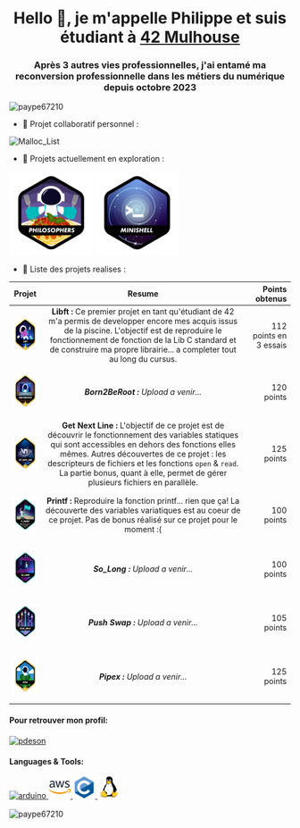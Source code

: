 <h1 align="center">Hello 👋, je m'appelle Philippe et suis étudiant à <a href="https://www.42mulhouse.fr">42 Mulhouse</a></h1>
<h3 align="center">Après 3 autres vies professionnelles, j'ai entamé ma reconversion professionnelle dans les métiers du numérique depuis octobre 2023</h3>

<p align="left"> <img src="https://komarev.com/ghpvc/?username=paype67210&label=Profile%20views&color=0e75b6&style=flat" alt="paype67210" /> </p>

- 🌱 Projet collaboratif personnel :

<p align="left"> <img src=https://github.com/Paype67210/Malloc_list alt ="Malloc_List" width="60" height="60">

- 🌱 Projets actuellement en exploration : 

![Philosopher](https://github.com/Paype67210/Paype67210/blob/main/badges/philosophersn.png)
![Minishell](https://github.com/Paype67210/Paype67210/blob/main/badges/minishelln.png)

- 🌱 Liste des projets realises :

|     Projet      |           Resume               |     Points obtenus      |
|-----------------|:------------------------------:|------------------------:|
| <p align="center"> <a href="https://github.com/Paype67210/Libft_42_Mulhouse/" target="_blank" rel="noreferrer"> <img src=https://github.com/Paype67210/Paype67210/blob/main/badges/libftm.png alt ="libft" width="60" height="60"> | <b>Libft :</b> Ce premier projet en tant qu'étudiant de 42 m'a permis de developper encore mes acquis issus de la piscine. L'objectif est de reproduire le fonctionnement de fonction de la Lib C standard et de construire ma propre librairie... a completer tout au long du cursus.  | 112 points en 3 essais |
| <p align="center"> <img src=https://github.com/Paype67210/Paype67210/blob/main/badges/born2berootm.png width="60" height="60"> | <i> <b> Born2BeRoot : </b> Upload a venir... </i> | 120 points |
| <p align="center"> <a href="https://github.com/Paype67210/get_next_line_42Mulhouse" target="_blank" rel="noreferrer"> <img src=https://github.com/Paype67210/Paype67210/blob/main/badges/get_next_linem.png width="60" height="60"> | <b> Get Next Line : </b> L'objectif de ce projet est de découvrir le fonctionnement des variables statiques qui sont accessibles en dehors des fonctions elles mêmes. Autres découvertes de ce projet : les descripteurs de fichiers et les fonctions `open` & `read`. La partie bonus, quant à elle, permet de gérer plusieurs fichiers en parallèle. | 125 points |
| <p align="center"> <a href="https://github.com/Paype67210/ft_printf_42_Mulhouse" target="_blank" rel="noreferrer"> <img src=https://github.com/Paype67210/Paype67210/blob/main/badges/ft_printfe.png width="60" height="60"> | <b> Printf : </b> Reproduire la fonction printf... rien que ça! La découverte des variables variatiques est au coeur de ce projet. Pas de bonus réalisé sur ce projet pour le moment :( | 100 points |
| <p align="center"> <img src=https://github.com/Paype67210/Paype67210/blob/main/badges/so_longe.png width="60" height="60"> | <i> <b> So_Long : </b> Upload a venir... </i> | 100 points |
| <p align="center"> <img src=https://github.com/Paype67210/Paype67210/blob/main/badges/push_swape.png width="60" height="60"> | <i> <b> Push Swap : </b> Upload a venir... </i> | 105 points |
| <p align="center"> <img src=https://github.com/Paype67210/Paype67210/blob/main/badges/pipexm.png width="60" height="60"> | <i> <b> Pipex : </b> Upload a venir... </i> | 125 points |

<h4 align="left">Pour retrouver mon profil:</h4>
<p align="left">
<a href="https://linkedin.com/in/pdeson" target="blank"><img align="center" src="https://raw.githubusercontent.com/rahuldkjain/github-profile-readme-generator/master/src/images/icons/Social/linked-in-alt.svg" alt="pdeson" height="30" width="40" /></a>
</p>

<h4 align="left">Languages & Tools:</h4>
<p align="left"> <a href="https://www.arduino.cc/" target="_blank" rel="noreferrer"> <img src="https://cdn.worldvectorlogo.com/logos/arduino-1.svg" alt="arduino" width="40" height="40"/> </a> <a href="https://aws.amazon.com" target="_blank" rel="noreferrer"> <img src="https://raw.githubusercontent.com/devicons/devicon/master/icons/amazonwebservices/amazonwebservices-original-wordmark.svg" alt="aws" width="40" height="40"/> </a> <a href="https://www.cprogramming.com/" target="_blank" rel="noreferrer"> <img src="https://raw.githubusercontent.com/devicons/devicon/master/icons/c/c-original.svg" alt="c" width="40" height="40"/> </a> <a href="https://www.linux.org/" target="_blank" rel="noreferrer"> <img src="https://raw.githubusercontent.com/devicons/devicon/master/icons/linux/linux-original.svg" alt="linux" width="40" height="40"/> </a> </p>

<p><img align="center" src="https://github-readme-stats.vercel.app/api/top-langs?username=paype67210&show_icons=true&locale=en&layout=compact" alt="paype67210" /></p>
